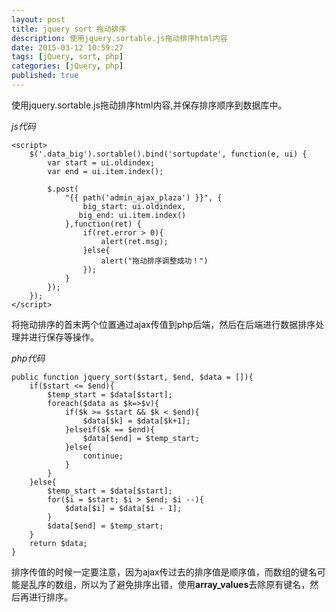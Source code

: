 ```yaml
---
layout: post
title: jquery sort 拖动排序
description: 使用jquery.sortable.js拖动排序html内容
date: 2015-03-12 10:59:27
tags: [jQuery, sort, php]
categories: [jQuery, php]
published: true
---
```


使用jquery.sortable.js拖动排序html内容,并保存排序顺序到数据库中。

*js代码*

```
<script>
    $('.data_big').sortable().bind('sortupdate', function(e, ui) {
        var start = ui.oldindex;
        var end = ui.item.index();

        $.post(
            "{{ path('admin_ajax_plaza') }}", {
                big_start: ui.oldindex,
               big_end: ui.item.index()
            },function(ret) {
                if(ret.error > 0){
                    alert(ret.msg);
                }else{
                    alert("拖动排序调整成功！")
                });
            }
        });
    });
</script>
```

将拖动排序的首末两个位置通过ajax传值到php后端，然后在后端进行数据排序处理并进行保存等操作。


*php代码*

```
public function jquery_sort($start, $end, $data = []){
    if($start <= $end){
        $temp_start = $data[$start];
        foreach($data as $k=>$v){
            if($k >= $start && $k < $end){
                $data[$k] = $data[$k+1];
            }elseif($k == $end){
                $data[$end] = $temp_start;
            }else{
                continue;
            }
        }
    }else{
        $temp_start = $data[$start];
        for($i = $start; $i > $end; $i --){
            $data[$i] = $data[$i - 1];
        }
        $data[$end] = $temp_start;
    }
    return $data;
}
```

排序传值的时候一定要注意，因为ajax传过去的排序值是顺序值，而数组的键名可能是乱序的数组，所以为了避免排序出错，使用**array_values**去除原有键名，然后再进行排序。